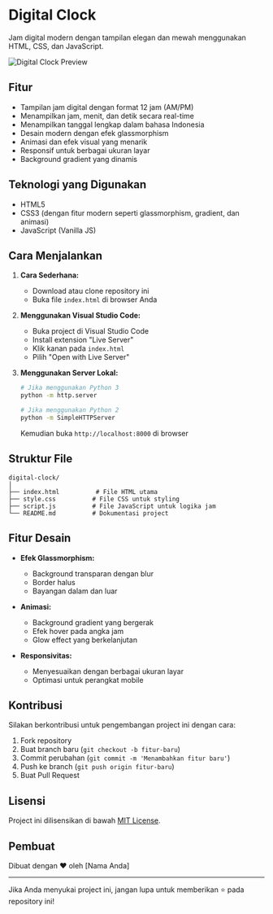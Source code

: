 # Digital Clock

Jam digital modern dengan tampilan elegan dan mewah menggunakan HTML, CSS, dan JavaScript.

![Digital Clock Preview](preview.png)

## Fitur

- Tampilan jam digital dengan format 12 jam (AM/PM)
- Menampilkan jam, menit, dan detik secara real-time
- Menampilkan tanggal lengkap dalam bahasa Indonesia
- Desain modern dengan efek glassmorphism
- Animasi dan efek visual yang menarik
- Responsif untuk berbagai ukuran layar
- Background gradient yang dinamis

## Teknologi yang Digunakan

- HTML5
- CSS3 (dengan fitur modern seperti glassmorphism, gradient, dan animasi)
- JavaScript (Vanilla JS)

## Cara Menjalankan

1. **Cara Sederhana:**
   - Download atau clone repository ini
   - Buka file `index.html` di browser Anda

2. **Menggunakan Visual Studio Code:**
   - Buka project di Visual Studio Code
   - Install extension "Live Server"
   - Klik kanan pada `index.html`
   - Pilih "Open with Live Server"

3. **Menggunakan Server Lokal:**
   ```bash
   # Jika menggunakan Python 3
   python -m http.server

   # Jika menggunakan Python 2
   python -m SimpleHTTPServer
   ```
   Kemudian buka `http://localhost:8000` di browser

## Struktur File

```
digital-clock/
│
├── index.html          # File HTML utama
├── style.css          # File CSS untuk styling
├── script.js          # File JavaScript untuk logika jam
└── README.md          # Dokumentasi project
```

## Fitur Desain

- **Efek Glassmorphism:**
  - Background transparan dengan blur
  - Border halus
  - Bayangan dalam dan luar

- **Animasi:**
  - Background gradient yang bergerak
  - Efek hover pada angka jam
  - Glow effect yang berkelanjutan

- **Responsivitas:**
  - Menyesuaikan dengan berbagai ukuran layar
  - Optimasi untuk perangkat mobile

## Kontribusi

Silakan berkontribusi untuk pengembangan project ini dengan cara:
1. Fork repository
2. Buat branch baru (`git checkout -b fitur-baru`)
3. Commit perubahan (`git commit -m 'Menambahkan fitur baru'`)
4. Push ke branch (`git push origin fitur-baru`)
5. Buat Pull Request

## Lisensi

Project ini dilisensikan di bawah [MIT License](LICENSE).

## Pembuat

Dibuat dengan ❤️ oleh [Nama Anda]

---

Jika Anda menyukai project ini, jangan lupa untuk memberikan ⭐ pada repository ini! 